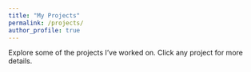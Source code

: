 ```yaml
---
title: "My Projects"
permalink: /projects/
author_profile: true
---
```


Explore some of the projects I’ve worked on. Click any project for more details.
